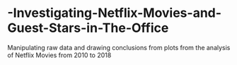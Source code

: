 # -Investigating-Netflix-Movies-and-Guest-Stars-in-The-Office
Manipulating raw data and drawing conclusions from plots from the analysis of Netflix Movies from 2010 to 2018
